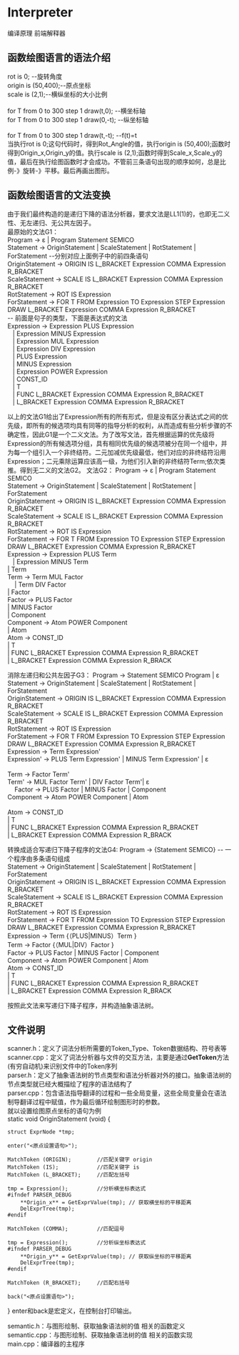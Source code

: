 # Interpreter
编译原理 前端解释器
## 函数绘图语言的语法介绍
rot is 0; --旋转角度</br>
origin is (50,400);--原点坐标</br> 
scale is (2,1);--横纵坐标的大小比例</br>
</br>
for T from 0 to 300 step 1 draw(t,0); --横坐标轴</br>
for T from 0 to 300 step 1 draw(0,-t); --纵坐标轴</br>
</br>
for T from 0 to 300 step 1 draw(t,-t); --f(t)=t</br>
当执行rot is 0;这句代码时，得到Rot_Angle的值，执行origin is (50,400);函数时得到Origin_x,Origin_y的值。执行scale is (2,1);函数时得到Scale_x,Scale_y的值，最后在执行绘图函数时才会成功。不管前三条语句出现的顺序如何，总是比例-》旋转-》平移。最后再画出图形。</br>

## 函数绘图语言的文法变换
由于我们最终构造的是递归下降的语法分析器，要求文法是LL1(1)的，也即无二义性、无左递归、无公共左因子。</br>
最原始的文法G1：</br>
Program -> ε | Program Statement SEMICO</br>
Statement -> OriginStatement | ScaleStatement | RotStatement | ForStatement --分别对应上面例子中的前四条语句</br>
OriginStatement -> ORIGIN IS L_BRACKET Expression COMMA Expression R_BRACKET</br>
ScaleStatement -> SCALE IS L_BRACKET Expression COMMA Expression R_BRACKET</br>
RotStatement -> ROT IS Expression</br>
ForStatement -> FOR T FROM Expression TO Expression STEP Expression DRAW L_BRACKET Expression COMMA Expression R_BRACKET</br>
-- 前面是句子的类型，下面是表达式的文法</br>
Expression -> Expression PLUS Expression </br>
            | Expression MINUS Expression</br>
            | Expression MUL Expression</br>
            | Expression DIV Expression</br>
            | PLUS Expression</br>
            | MINUS Expression</br>
            | Expression POWER Expression</br>
            | CONST_ID</br>
            | T</br>
            | FUNC L_BRACKET Expression COMMA Expression R_BRACKET</br>
            | L_BRACKET Expression COMMA Expression R_BRACKET</br>

以上的文法G1给出了Expression所有的所有形式，但是没有区分表达式之间的优先级，即所有的候选项均具有同等的指导分析的权利，从而造成有些分析步骤的不确定性，因此G1是一个二义文法。为了改写文法，首先根据运算的优先级将Expression的所有候选项分组，具有相同优先级的候选项被分在同一个组中，并为每一个组引入一个非终结符。二元加减优先级最低，他们对应的非终结符沿用Expression；二元乘除运算应该高一级，为他们引入新的非终结符Term;依次类推。得到无二义的文法G2。
文法G2：
Program -> ε | Program Statement SEMICO</br>
Statement -> OriginStatement | ScaleStatement | RotStatement | ForStatement</br>
OriginStatement -> ORIGIN IS L_BRACKET Expression COMMA Expression R_BRACKET</br>
ScaleStatement -> SCALE IS L_BRACKET Expression COMMA Expression R_BRACKET</br>
RotStatement -> ROT IS Expression</br>
ForStatement -> FOR T FROM Expression TO Expression STEP Expression DRAW L_BRACKET Expression COMMA Expression R_BRACKET</br>
Expression -> Expression PLUS Term </br>
	    | Expression MINUS Term</br>
	    | Term	 </br>
Term ->	Term MUL Factor	 </br>   
      | Term DIV Factor</br>
      | Factor</br>
Factor -> PLUS Factor</br>
	| MINUS Factor</br>
	| Component</br>
Component -> Atom POWER Component</br>
	   | Atom 	</br>
Atom ->	CONST_ID</br>
      | T</br>
      | FUNC L_BRACKET Expression COMMA Expression R_BRACKET</br>
      | L_BRACKET Expression COMMA Expression R_BRACK</br>

消除左递归和公共左因子G3：
Program -> Statement SEMICO Program | ε</br>
Statement -> OriginStatement | ScaleStatement | RotStatement | ForStatement</br>
OriginStatement -> ORIGIN IS L_BRACKET Expression COMMA Expression R_BRACKET</br>
ScaleStatement -> SCALE IS L_BRACKET Expression COMMA Expression R_BRACKET</br>
RotStatement -> ROT IS Expression</br>
ForStatement -> FOR T FROM Expression TO Expression STEP Expression DRAW L_BRACKET Expression COMMA Expression R_BRACKET</br>
Expression -> Term Expression'</br>
Expression' -> PLUS Term Expression' | MINUS Term Expression' | ε</br>	
Term ->	Factor Term'</br>
Term' -> MUL Factor Term' | DIV Factor Term'| ε </br>	    
Factor -> PLUS Factor | MINUS Factor | Component</br>
Component -> Atom POWER Component | Atom </br>	
Atom ->	CONST_ID</br>
      | T</br>
      | FUNC L_BRACKET Expression COMMA Expression R_BRACKET</br>
      | L_BRACKET Expression COMMA Expression R_BRACK</br>

转换成适合写递归下降子程序的文法G4:
Program -> {Statement SEMICO} -- 一个程序由多条语句组成</br>
Statement -> OriginStatement | ScaleStatement | RotStatement | ForStatement</br>
OriginStatement -> ORIGIN IS L_BRACKET Expression COMMA Expression R_BRACKET</br>
ScaleStatement -> SCALE IS L_BRACKET Expression COMMA Expression R_BRACKET</br>
RotStatement -> ROT IS Expression</br>
ForStatement -> FOR T FROM Expression TO Expression STEP Expression DRAW L_BRACKET Expression COMMA Expression R_BRACKET</br>
Expression -> Term {（PLUS|MINUS）Term }	</br>
Term ->	Factor {（MUL|DIV）Factor }    </br>
Factor -> PLUS Factor | MINUS Factor | Component</br>
Component -> Atom POWER Component | Atom 	</br>
Atom ->	CONST_ID</br>
      | T</br>
      | FUNC L_BRACKET Expression COMMA Expression R_BRACKET</br>
      | L_BRACKET Expression COMMA Expression R_BRACK</br>

按照此文法来写递归下降子程序，并构造抽象语法树。</br>

## 文件说明
scanner.h：定义了词法分析所需要的Token_Type、Token数据结构、符号表等</br>
scanner.cpp：定义了词法分析器与文件的交互方法，主要是通过**GetToken**方法(有穷自动机)来识别文件中的Token序列</br>
parser.h：定义了抽象语法树的节点类型和语法分析器对外的接口。抽象语法树的节点类型就已经大概描绘了程序的语法结构了</br>
parser.cpp：包含语法指导翻译的过程和一些全局变量，这些全局变量会在语法制导翻译过程中赋值，作为最后循环绘制图形时的参数。</br>
就以设置绘图原点坐标的语句为例</br>
static void OriginStatement (void) {

  	struct ExprNode *tmp;

	enter("<原点设置语句>");

	MatchToken (ORIGIN);		//匹配关键字 origin
	MatchToken (IS);			//匹配关键字 is
	MatchToken (L_BRACKET);		//匹配左括号

	tmp = Expression();			//分析横坐标表达式
	#ifndef PARSER_DEBUG
		**Origin_x** = GetExprValue(tmp); // 获取横坐标的平移距离
		DelExprTree(tmp);
	#endif

	MatchToken (COMMA);			//匹配逗号
	
	tmp = Expression();			//分析纵坐标表达式
	#ifndef PARSER_DEBUG
		**Origin_y** = GetExprValue(tmp); // 获取纵坐标的平移距离
		DelExprTree(tmp);
	#endif

	MatchToken (R_BRACKET);		//匹配右括号

	back("<原点设置语句>");
}
enter和back是宏定义，在控制台打印输出。

semantic.h：与图形绘制、获取抽象语法树的值 相关的函数定义</br>
semantic.cpp：与图形绘制、获取抽象语法树的值 相关的函数实现</br>
main.cpp：编译器的主程序
